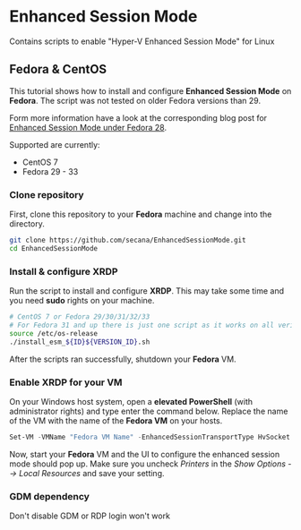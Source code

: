 # Enhanced Session Mode

Contains scripts to enable "Hyper-V Enhanced Session Mode" for Linux

## Fedora & CentOS

This tutorial shows how to install and configure **Enhanced Session Mode** on **Fedora**. The script was not tested on older Fedora versions than 29.

Form more information have a look at the corresponding blog post for [Enhanced Session Mode under Fedora 28](https://secanablog.wordpress.com/2018/10/24/enhanced-session-mode-under-fedora-28/).

Supported are currently:

- CentOS 7
- Fedora 29 - 33

### Clone repository

First, clone this repository to your **Fedora** machine and change into the directory.

```bash
git clone https://github.com/secana/EnhancedSessionMode.git
cd EnhancedSessionMode
```

### Install & configure XRDP

Run the script to install and configure **XRDP**. This may take some time and you need **sudo** rights on your machine.

```bash
# CentOS 7 or Fedora 29/30/31/32/33
# For Fedora 31 and up there is just one script as it works on all verions
source /etc/os-release
./install_esm_${ID}${VERSION_ID}.sh
```

After the scripts ran successfully, shutdown your **Fedora** VM.

### Enable XRDP for your VM

On your Windows host system, open a **elevated PowerShell** (with administrator rights) and type enter the command below. Replace the name of the VM with the name of the **Fedora VM** on your hosts.

```powershell
Set-VM -VMName "Fedora VM Name" -EnhancedSessionTransportType HvSocket
```

Now, start your **Fedora** VM and the UI to configure the enhanced session mode should pop up. Make sure you uncheck _Printers_ in the _Show Options --> Local Resources_ and save your setting.

### GDM dependency

Don't disable GDM or RDP login won't work
